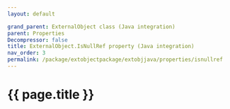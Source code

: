 ```yaml
---
layout: default

grand_parent: ExternalObject class (Java integration)
parent: Properties
Decompressor: false
title: ExternalObject.IsNullRef property (Java integration)
nav_order: 3
permalink: /package/extobjectpackage/extobjjava/properties/isnullref
---
```

# {{ page.title }}
